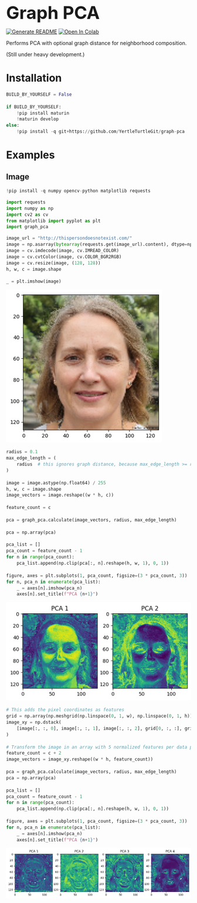 <font size="7">**Graph PCA**</font>

[![Generate README](https://github.com/YertleTurtleGit/graph-pca/actions/workflows/readme.yml/badge.svg)](https://github.com/YertleTurtleGit/graph-pca/actions/workflows/readme.yml)
<a target="_blank" href="https://colab.research.google.com/github/YertleTurtleGit/graph-pca/blob/main/README.ipynb">
<img src="https://colab.research.google.com/assets/colab-badge.svg" alt="Open In Colab"/>
</a>

Performs PCA with optional graph distance for neighborhood composition.

(Still under heavy development.)

<!-- START doctoc -->
<!-- END doctoc -->


# Installation


```python
BUILD_BY_YOURSELF = False

if BUILD_BY_YOURSELF:
    !pip install maturin
    !maturin develop
else:
    !pip install -q git+https://github.com/YertleTurtleGit/graph-pca
```

# Examples

## Image


```python
!pip install -q numpy opencv-python matplotlib requests
```


```python
import requests
import numpy as np
import cv2 as cv
from matplotlib import pyplot as plt
import graph_pca
```


```python
image_url = "http://thispersondoesnotexist.com/"
image = np.asarray(bytearray(requests.get(image_url).content), dtype=np.uint8)
image = cv.imdecode(image, cv.IMREAD_COLOR)
image = cv.cvtColor(image, cv.COLOR_BGR2RGB)
image = cv.resize(image, (128, 128))
h, w, c = image.shape

_ = plt.imshow(image)
```


    
![png](README_files/README_7_0.png)
    



```python
radius = 0.1
max_edge_length = (
    radius  # this ignores graph distance, because max_edge_length >= radius
)

image = image.astype(np.float64) / 255
h, w, c = image.shape
image_vectors = image.reshape((w * h, c))

feature_count = c

pca = graph_pca.calculate(image_vectors, radius, max_edge_length)

pca = np.array(pca)

pca_list = []
pca_count = feature_count - 1
for n in range(pca_count):
    pca_list.append(np.clip(pca[:, n].reshape(h, w, 1), 0, 1))

figure, axes = plt.subplots(1, pca_count, figsize=(3 * pca_count, 3))
for n, pca_n in enumerate(pca_list):
    _ = axes[n].imshow(pca_n)
    axes[n].set_title(f"PCA {n+1}")
```


    
![png](README_files/README_8_0.png)
    



```python
# This adds the pixel coordinates as features
grid = np.array(np.meshgrid(np.linspace(0, 1, w), np.linspace(0, 1, h)))
image_xy = np.dstack(
    [image[:, :, 0], image[:, :, 1], image[:, :, 2], grid[0, :, :], grid[1, :, :]]
)

# Transform the image in an array with 5 normalized features per data point: RGB+XY
feature_count = c + 2
image_vectors = image_xy.reshape((w * h, feature_count))

pca = graph_pca.calculate(image_vectors, radius, max_edge_length)
pca = np.array(pca)

pca_list = []
pca_count = feature_count - 1
for n in range(pca_count):
    pca_list.append(np.clip(pca[:, n].reshape(h, w, 1), 0, 1))

figure, axes = plt.subplots(1, pca_count, figsize=(3 * pca_count, 3))
for n, pca_n in enumerate(pca_list):
    _ = axes[n].imshow(pca_n)
    axes[n].set_title(f"PCA {n+1}")
```


    
![png](README_files/README_9_0.png)
    

